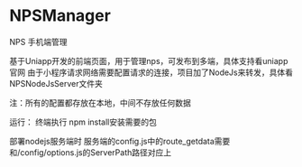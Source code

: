 # NPSManager
NPS 手机端管理

基于Uniapp开发的前端页面，用于管理nps，可发布到多端，具体支持看uniapp官网
由于小程序请求网络需要配置请求的连接，项目加了NodeJs来转发，具体看NPSNodeJsServer文件夹


注：所有的配置都存放在本地，中间不存放任何数据

运行：
终端执行 npm install安装需要的包


部署nodejs服务端时
服务端的config.js中的route_getdata需要和/config/options.js的ServerPath路径对应上
